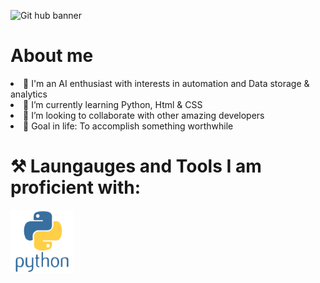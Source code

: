 ![Git hub banner](https://user-images.githubusercontent.com/114799870/204119129-43c28266-4741-4cd7-a833-a8abc00315c6.jpg)

<h1> About me</h1>
<list>
    <li>🧠 I'm an AI enthusiast with interests in automation and Data storage & analytics
    <li>🌱 I’m currently learning Python, Html & CSS
    <li>💞️ I’m looking to collaborate with other amazing developers
    <li>🥅 Goal in life: To accomplish something worthwhile
</list>
<h1> ⚒️ Laungauges and Tools I am proficient with:</h1>
<div>
  <img src="https://github.com/devicons/devicon/blob/master/icons/python/python-original-wordmark.svg" title="Pyhton" alt="Python" height="20%" width="20%">

